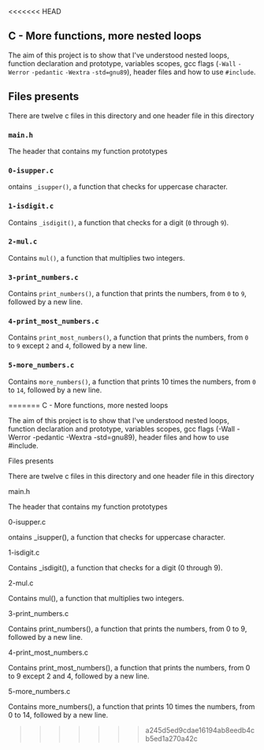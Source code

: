 <<<<<<< HEAD
## C - More functions, more nested loops
The aim of this project is to show that I've understood nested loops, function declaration and prototype, variables scopes, gcc flags (`-Wall` `-Werror` `-pedantic` `-Wextra` `-std=gnu89`), header files and how to use `#include`.

## Files presents
There are twelve c files in this directory and one header file in this directory

### `main.h`
The header that contains my function prototypes

### `0-isupper.c`
ontains `_isupper()`, a function that checks for uppercase character.

### `1-isdigit.c`
Contains `_isdigit()`, a function that checks for a digit (`0` through `9`).

### `2-mul.c`
Contains `mul()`, a function that multiplies two integers.

### `3-print_numbers.c`
Contains `print_numbers()`, a function that prints the numbers, from `0` to `9`, followed by a new line.

### `4-print_most_numbers.c`
Contains `print_most_numbers()`, a function that prints the numbers, from `0` to `9` except `2` and `4`, followed by a new line.

### `5-more_numbers.c`
Contains `more_numbers()`, a function that prints 10 times the numbers, from `0` to `14`, followed by a new line.

=======
C - More functions, more nested loops

The aim of this project is to show that I've understood nested loops, function declaration and prototype, variables scopes, gcc flags (-Wall -Werror -pedantic -Wextra -std=gnu89), header files and how to use #include.



Files presents

There are twelve c files in this directory and one header file in this directory



main.h

The header that contains my function prototypes



0-isupper.c

ontains _isupper(), a function that checks for uppercase character.



1-isdigit.c

Contains _isdigit(), a function that checks for a digit (0 through 9).



2-mul.c

Contains mul(), a function that multiplies two integers.



3-print_numbers.c

Contains print_numbers(), a function that prints the numbers, from 0 to 9, followed by a new line.



4-print_most_numbers.c

Contains print_most_numbers(), a function that prints the numbers, from 0 to 9 except 2 and 4, followed by a new line.



5-more_numbers.c

Contains more_numbers(), a function that prints 10 times the numbers, from 0 to 14, followed by a new line.
>>>>>>> a245d5ed9cdae16194ab8eedb4cb5ed1a270a42c
